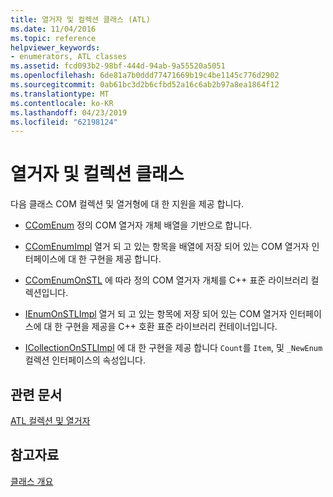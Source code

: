 ```yaml
---
title: 열거자 및 컬렉션 클래스 (ATL)
ms.date: 11/04/2016
ms.topic: reference
helpviewer_keywords:
- enumerators, ATL classes
ms.assetid: fcd093b2-98bf-444d-94ab-9a55520a5051
ms.openlocfilehash: 6de81a7b0ddd77471669b19c4be1145c776d2902
ms.sourcegitcommit: 0ab61bc3d2b6cfbd52a16c6ab2b97a8ea1864f12
ms.translationtype: MT
ms.contentlocale: ko-KR
ms.lasthandoff: 04/23/2019
ms.locfileid: "62198124"
---
```

# <a name="enumerators-and-collections-classes"></a>열거자 및 컬렉션 클래스

다음 클래스 COM 컬렉션 및 열거형에 대 한 지원을 제공 합니다.

- [CComEnum](../atl/reference/ccomenum-class.md) 정의 COM 열거자 개체 배열을 기반으로 합니다.

- [CComEnumImpl](../atl/reference/ccomenumimpl-class.md) 열거 되 고 있는 항목을 배열에 저장 되어 있는 COM 열거자 인터페이스에 대 한 구현을 제공 합니다.

- [CComEnumOnSTL](../atl/reference/ccomenumonstl-class.md) 에 따라 정의 COM 열거자 개체를 C++ 표준 라이브러리 컬렉션입니다.

- [IEnumOnSTLImpl](../atl/reference/ienumonstlimpl-class.md) 열거 되 고 있는 항목에 저장 되어 있는 COM 열거자 인터페이스에 대 한 구현을 제공을 C++ 호환 표준 라이브러리 컨테이너입니다.

- [ICollectionOnSTLImpl](../atl/reference/icollectiononstlimpl-class.md) 에 대 한 구현을 제공 합니다 `Count`를 `Item`, 및 `_NewEnum` 컬렉션 인터페이스의 속성입니다.

## <a name="related-articles"></a>관련 문서

[ATL 컬렉션 및 열거자](../atl/atl-collections-and-enumerators.md)

## <a name="see-also"></a>참고자료

[클래스 개요](../atl/atl-class-overview.md)
